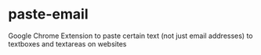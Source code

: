 paste-email
===========

Google Chrome Extension to paste certain text (not just email addresses) to textboxes and textareas on websites
